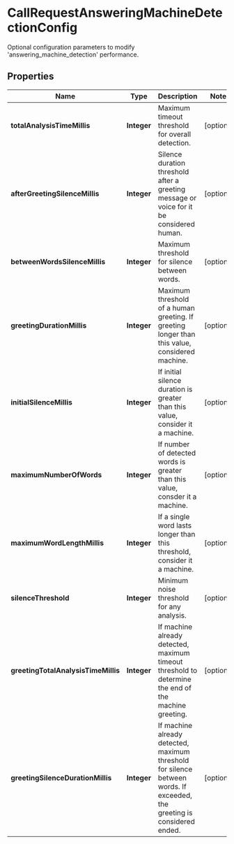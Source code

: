 

# CallRequestAnsweringMachineDetectionConfig

Optional configuration parameters to modify 'answering_machine_detection' performance.
## Properties

Name | Type | Description | Notes
------------ | ------------- | ------------- | -------------
**totalAnalysisTimeMillis** | **Integer** | Maximum timeout threshold for overall detection. |  [optional]
**afterGreetingSilenceMillis** | **Integer** | Silence duration threshold after a greeting message or voice for it be considered human. |  [optional]
**betweenWordsSilenceMillis** | **Integer** | Maximum threshold for silence between words. |  [optional]
**greetingDurationMillis** | **Integer** | Maximum threshold of a human greeting. If greeting longer than this value, considered machine. |  [optional]
**initialSilenceMillis** | **Integer** | If initial silence duration is greater than this value, consider it a machine. |  [optional]
**maximumNumberOfWords** | **Integer** | If number of detected words is greater than this value, consder it a machine. |  [optional]
**maximumWordLengthMillis** | **Integer** | If a single word lasts longer than this threshold, consider it a machine. |  [optional]
**silenceThreshold** | **Integer** | Minimum noise threshold for any analysis. |  [optional]
**greetingTotalAnalysisTimeMillis** | **Integer** | If machine already detected, maximum timeout threshold to determine the end of the machine greeting. |  [optional]
**greetingSilenceDurationMillis** | **Integer** | If machine already detected, maximum threshold for silence between words. If exceeded, the greeting is considered ended. |  [optional]



